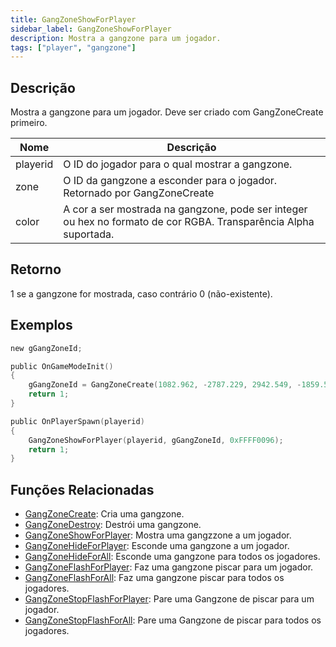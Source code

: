 ```yaml
---
title: GangZoneShowForPlayer
sidebar_label: GangZoneShowForPlayer
description: Mostra a gangzone para um jogador.
tags: ["player", "gangzone"]
---
```


## Descrição

Mostra a gangzone para um jogador. Deve ser criado com GangZoneCreate primeiro.

| Nome     | Descrição                                                                                                        |
| -------- | ---------------------------------------------------------------------------------------------------------------- |
| playerid | O ID do jogador para o qual mostrar a gangzone.                                                                  |
| zone     | O ID da gangzone a esconder para o jogador. Retornado por GangZoneCreate                                         |
| color    | A cor a ser mostrada na gangzone, pode ser integer ou hex no formato de cor RGBA. Transparência Alpha suportada. |

## Retorno

1 se a gangzone for mostrada, caso contrário 0 (não-existente).

## Exemplos

```c
new gGangZoneId;

public OnGameModeInit()
{
    gGangZoneId = GangZoneCreate(1082.962, -2787.229, 2942.549, -1859.51);
    return 1;
}

public OnPlayerSpawn(playerid)
{
    GangZoneShowForPlayer(playerid, gGangZoneId, 0xFFFF0096);
    return 1;
}
```

## Funções Relacionadas

- [GangZoneCreate](GangZoneCreate): Cria uma gangzone.
- [GangZoneDestroy](GangZoneDestroy): Destrói uma gangzone.
- [GangZoneShowForPlayer](GangZoneShowForPlayer): Mostra uma gangzzone a um jogador.
- [GangZoneHideForPlayer](GangZoneHideForPlayer): Esconde uma gangzone a um jogador.
- [GangZoneHideForAll](GangZoneHideForAll): Esconde uma gangzone para todos os jogadores.
- [GangZoneFlashForPlayer](GangZoneFlashForPlayer): Faz uma gangzone piscar para um jogador.
- [GangZoneFlashForAll](GangZoneFlashForAll): Faz uma gangzone piscar para todos os jogadores.
- [GangZoneStopFlashForPlayer](GangZoneStopFlashForPlayer): Pare uma Gangzone de piscar para um jogador.
- [GangZoneStopFlashForAll](GangZoneStopFlashForAll): Pare uma Gangzone de piscar para todos os jogadores.
